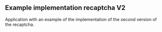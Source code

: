 ## Example implementation recaptcha V2

Application with an example of the implementation of the second version of the recaptcha.
